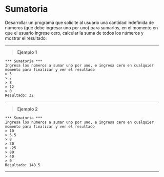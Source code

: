 ﻿# Sumatoria

Desarrollar un programa que solicite al usuario una cantidad indefinida de números (que debe ingresar uno por uno) para sumarlos,
en el momento en que el usuario ingrese cero, calcular la suma de todos los números y mostrar el resultado.

---

> **Ejemplo 1**

```
*** Sumatoria ***
Ingresa los números a sumar uno por uno, e ingresa cero en cualquier momento para finalizar y ver el resultado
> 5
> 7
> 8
> 12
> 0
Resultado: 32
```

---

> **Ejemplo 2**

```
*** Sumatoria ***
Ingresa los números a sumar uno por uno, e ingresa cero en cualquier momento para finalizar y ver el resultado
> 10
> 5.5
> 8
> 30
> -25
> 80
> 40
> 0
Resultado: 148.5
```

---
